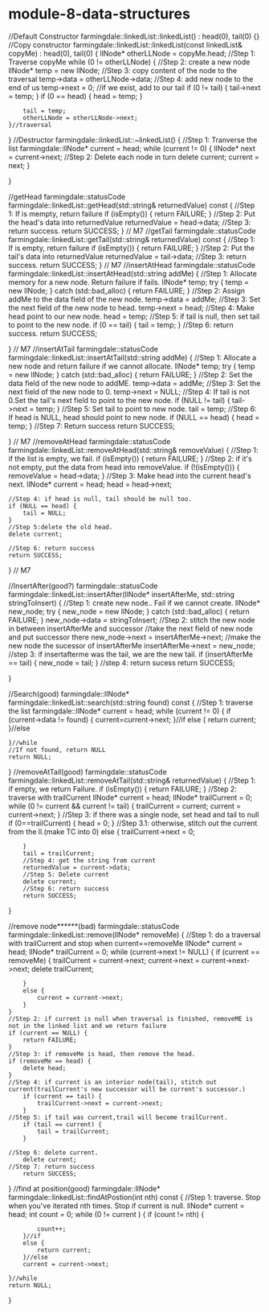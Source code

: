 # module-8-data-structures

//Default Constructor
farmingdale::linkedList::linkedList()
	:
	head(0),
	tail(0)
{}
//Copy constructor
farmingdale::linkedList::linkedList(const linkedList& copyMe)
	:
	head(0),
	tail(0)
{
	llNode* otherLLNode = copyMe.head;
	//Step 1: Traverse copyMe
	while (0 != otherLLNode) {
		//Step 2: create a new node
		llNode* temp = new llNode;
		//Step 3: copy content of the node to the traversal
		temp->data = otherLLNode->data;
		//Step 4: add new node to the end of us
		temp->next = 0;
		//if we exist, add to our tail
		if (0 != tail) {
			tail->next = temp;
		}
		if (0 == head) {
			head = temp;
		}
		
		tail = temp;
		otherLLNode = otherLLNode->next;
	}//traversal

}
//Destructor
farmingdale::linkedList::~linkedList() {
	//Step 1: Tranverse the list
	farmingdale::llNode* current = head;
	while (current != 0) {
		llNode* next = current->next;
		//Step 2:  Delete each node in turn
		delete current;
		current = next;
	}



}

//getHead
farmingdale::statusCode farmingdale::linkedList::getHead(std::string& returnedValue) const {
	//Step 1: If is mempty, return failure
	if (isEmpty()) {
		return FAILURE;
	}
	//Step 2: Put the head's data into returnedValue
	returnedValue = head->data;
	//Step 3: return success.
	return SUCCESS;
} // M7
//getTail
farmingdale::statusCode farmingdale::linkedList::getTail(std::string& returnedValue) const {
	//Step 1: If is empty, return failure
	if (isEmpty()) {
		return FAILURE;
	}
	//Step 2: Put the tail's data into returnedValue
	returnedValue = tail->data;
	//Step 3: return success.
	return SUCCESS;
} // M7
//insertAtHead
farmingdale::statusCode farmingdale::linkedList::insertAtHead(std::string addMe) {
	//Step 1: Allocate memory for a new node. Return failure if fails.
	llNode* temp;
	try {
		temp = new llNode;
	}
	catch (std::bad_alloc) {
		return FAILURE;
	}
	//Step 2: Assign addMe to the data field of the new node.
	temp->data = addMe;
	//Step 3: Set the next field of the new node to head.
	temp->next = head;
	//Step 4: Make head point to our new node.
	head = temp;
	//Step 5: if tail is null, then set tail to point to the new node.
	if (0 == tail) {
		tail = temp;
	}
	//Step 6: return success.
	return SUCCESS;

} // M7
//insertAtTail
farmingdale::statusCode farmingdale::linkedList::insertAtTail(std::string addMe) {
	//Step 1: Allocate a new node and return failure if we cannot allocate.
	llNode* temp;
	try {
		temp = new llNode;
	}
	catch (std::bad_alloc) {
		return FAILURE;
	}
	//Step 2: Set the data field of the new node to addME.
	temp->data = addMe;
	//Step 3: Set the next field of the new node to 0.
	temp->next = NULL;
	//Step 4: If tail is not 0.Set the tail's next field to point to the new node.
	if (NULL != tail) {
		tail->next = temp;
	}
	//Step 5: Set tail to point to new node.
	tail = temp;
	//Step 6: If head is NULL, head should point to new node.
	if (NULL == head) {
		head = temp;
	}
	//Step 7: Return success
	return SUCCESS;


} // M7
//removeAtHead
farmingdale::statusCode farmingdale::linkedList::removeAtHead(std::string& removeValue) {
	//Step 1: if the list is empty, we fail.
	if (isEmpty()) {
		return FAILURE;
	}
	//Step 2: if it's not empty, put the data from head into removeValue.
	if (!(isEmpty())) {
		removeValue = head->data;
	}
	//Step 3: Make head into the current head's next.
	llNode* current = head;
	head = head->next;

	//Step 4: if head is null, tail should be null too.
	if (NULL == head) {
		tail = NULL;
	}
	//Step 5:delete the old head.
	delete current;

	//Step 6: return success
	return SUCCESS;

} // M7

//InsertAfter(good?)
farmingdale::statusCode farmingdale::linkedList::insertAfter(llNode* insertAfterMe, std::string stringToInsert) {
//Step 1: create new node.. Fail if we cannot create.
	llNode* new_node;
	try {
		new_node = new llNode;
	}
	catch (std::bad_alloc) {
		return FAILURE;
	}
	new_node->data = stringToInsert;
	//Step 2: stitch the new node in between insertAfterMe and successor
	//take the next field of new node and put successor there
	new_node->next = insertAfterMe->next;
	//make the new node the sucessor of insertAfterMe
	insertAfterMe->next = new_node;
	//step 3: if insertafterme was the tail, we are the new tail.
	if (insertAfterMe == tail) {
		new_node = tail;
	}
	//step 4: return sucess
	return SUCCESS;

}

//Search(good)
farmingdale::llNode* farmingdale::linkedList::search(std::string found) const {
	//Step 1: traverse the list
	farmingdale::llNode* current = head;
	while (current != 0) {
		if (current->data != found) {
			 current=current->next;
			}//if
		else {
			return current;
		}//else
		
	}//while
	//If not found, return NULL
	return NULL;
}
//removeAtTail(good)
farmingdale::statusCode farmingdale::linkedList::removeAtTail(std::string& returnedValue) {
	//Step 1: if empty, we return Failure.
	if (isEmpty()) {
		return FAILURE;
	}
	//Step 2: traverse with trailCurrent
	llNode* current = head;
	llNode* trailCurrent = 0;
	while (0 != current && current != tail) {
		trailCurrent = current;
		current = current->next;
	}
		//Step 3: if there was a single node, set head and tail to null
		if (0==trailCurrent) {
			head = 0;
		}
		//Step 3.1: otherwise, stitch out the current from the ll.(make TC into 0)
		else {
			trailCurrent->next = 0;
			
		}
		tail = trailCurrent;
		//Step 4: get the string from current
		returnedValue = current->data;
		//Step 5: Delete current
		delete current;
		//Step 6: return success
		return SUCCESS;
}

//remove node******(bad)
farmingdale::statusCode farmingdale::linkedList::remove(llNode* removeMe) {
	//Step 1: do a traversal with trailCurrent and stop when current==removeMe
	llNode* current = head;
	llNode* trailCurrent = 0;
	while (current->next != NULL) {
		if (current == removeMe) {
			trailCurrent = current->next;
			current->next = current->next->next;
			delete trailCurrent;
			
		}
		else {
			current = current->next;
		}
	}
	//Step 2: if current is null when traversal is finished, removeME is not in the linked list and we return failure
	if (current == NULL) {
		return FAILURE;
	}
	//Step 3: if removeMe is head, then remove the head.
	if (removeMe == head) {
		delete head;
	}
	//Step 4: if current is an interior node(tail), stitch out current(trailCurrent's new successor will be current's successor.)
		if (current == tail) {
			trailCurrent->next = current->next;
		}
	//Step 5: if tail was current,trail will become trailCurrent.
		if (tail == current) {
			tail = trailCurrent;
		}

	//Step 6: delete current.
		delete current;
	//Step 7: return success
		return SUCCESS;
}
//find at position(good)
farmingdale::llNode* farmingdale::linkedList::findAtPostion(int nth) const {
	//Step 1: traverse. Stop when you've iterated nth times. Stop if current is null.
	llNode* current = head;
	int count = 0;
	while (0 != current ) {
		if (count != nth) {
			
			count++;
		}//if
		else {
			return current;
		}//else
		current = current->next;
		
	}//while
	return NULL;
}
